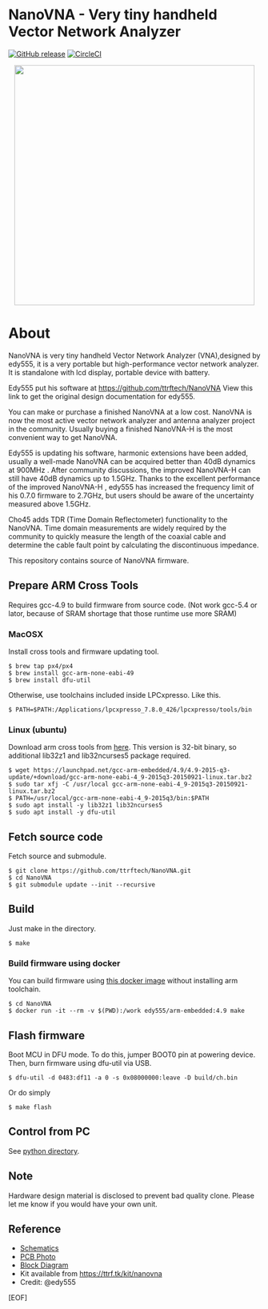 NanoVNA - Very tiny handheld Vector Network Analyzer
==========================================================

[![GitHub release](http://img.shields.io/github/release/ttrftech/NanoVNA.svg?style=flat)][release]
[![CircleCI](https://circleci.com/gh/ttrftech/NanoVNA.svg?style=shield)](https://circleci.com/gh/ttrftech/NanoVNA)

[release]: https://github.com/ttrftech/NanoVNA/releases

<div align="center">
<img src="/doc/nanovna.jpg" width="480px">
</div>

# About

NanoVNA is very tiny handheld Vector Network Analyzer (VNA),designed by edy555, it is a very portable but high-performance vector network analyzer. It is standalone with lcd display, portable device with battery.


Edy555 put his software at https://github.com/ttrftech/NanoVNA
View this link to get the original design documentation for edy555.

You can make or purchase a finished NanoVNA at a low cost. NanoVNA is now the most active vector network analyzer and antenna analyzer project in the community. Usually buying a finished NanoVNA-H is the most convenient way to get NanoVNA.

Edy555 is updating his software, harmonic extensions have been added, usually a well-made NanoVNA can be acquired better than 40dB dynamics at 900MHz . After community discussions, the improved NanoVNA-H can still have 40dB dynamics up to 1.5GHz. Thanks to the excellent performance of the improved NanoVNA-H , edy555 has increased the frequency limit of his 0.7.0 firmware to 2.7GHz, but users should be aware of the uncertainty measured above 1.5GHz.

Cho45 adds TDR (Time Domain Reflectometer) functionality to the NanoVNA. Time domain measurements are widely required by the community to quickly measure the length of the coaxial cable and determine the cable fault point by calculating the discontinuous impedance.

This repository contains source of NanoVNA firmware.

## Prepare ARM Cross Tools

Requires gcc-4.9 to build firmware from source code. (Not work gcc-5.4 or lator, because of SRAM shortage that those runtime use more SRAM)

### MacOSX

Install cross tools and firmware updating tool.

    $ brew tap px4/px4
    $ brew install gcc-arm-none-eabi-49
    $ brew install dfu-util

Otherwise, use toolchains included inside LPCxpresso. Like this.

    $ PATH=$PATH:/Applications/lpcxpresso_7.8.0_426/lpcxpresso/tools/bin

### Linux (ubuntu)

Download arm cross tools from [here](https://launchpad.net/gcc-arm-embedded/4.9/4.9-2015-q3-update).
This version is 32-bit binary, so additional lib32z1 and lib32ncurses5 package required.

    $ wget https://launchpad.net/gcc-arm-embedded/4.9/4.9-2015-q3-update/+download/gcc-arm-none-eabi-4_9-2015q3-20150921-linux.tar.bz2
    $ sudo tar xfj -C /usr/local gcc-arm-none-eabi-4_9-2015q3-20150921-linux.tar.bz2
    $ PATH=/usr/local/gcc-arm-none-eabi-4_9-2015q3/bin:$PATH
    $ sudo apt install -y lib32z1 lib32ncurses5
    $ sudo apt install -y dfu-util

## Fetch source code

Fetch source and submodule.

    $ git clone https://github.com/ttrftech/NanoVNA.git
    $ cd NanoVNA
    $ git submodule update --init --recursive

## Build

Just make in the directory.

    $ make

### Build firmware using docker

You can build firmware using [this docker image](https://cloud.docker.com/u/edy555/repository/docker/edy555/arm-embedded) without installing arm toolchain.

    $ cd NanoVNA
    $ docker run -it --rm -v $(PWD):/work edy555/arm-embedded:4.9 make

## Flash firmware

Boot MCU in DFU mode. To do this, jumper BOOT0 pin at powering device.
Then, burn firmware using dfu-util via USB.

    $ dfu-util -d 0483:df11 -a 0 -s 0x08000000:leave -D build/ch.bin

Or do simply

    $ make flash

## Control from PC

See [python directory](/python/README.md).


## Note

Hardware design material is disclosed to prevent bad quality clone. Please let me know if you would have your own unit.


## Reference

* [Schematics](/doc/nanovna-sch.pdf)
* [PCB Photo](/doc/nanovna-pcb-photo.jpg)
* [Block Diagram](/doc/nanovna-blockdiagram.png)
* Kit available from https://ttrf.tk/kit/nanovna
* Credit: @edy555

[EOF]
